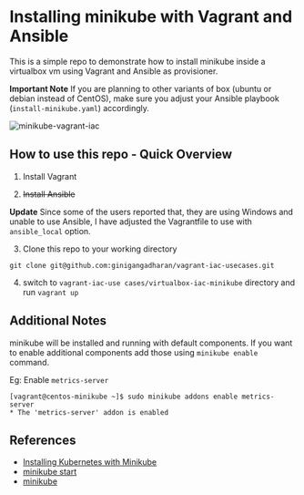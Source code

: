 # Installing minikube with Vagrant and Ansible

This is a simple repo to demonstrate how to install minikube inside a virtualbox vm using Vagrant and Ansible as provisioner. 

**Important Note**
If you are planning to other variants of box (ubuntu or debian instead of CentOS), make sure you adjust your Ansible playbook (`install-minikube.yaml`) accordingly.

![minikube-vagrant-iac](minikube-vagrant-iac.png)

## How to use this repo - Quick Overview

1. Install Vagrant
   
2. ~~Install Ansible~~ 

**Update**
Since some of the users reported that, they are using Windows and unable to use Ansible, I have adjusted the Vagrantfile to use with `ansible_local` option.

3. Clone this repo to your working directory

`git clone git@github.com:ginigangadharan/vagrant-iac-usecases.git`

4. switch to `vagrant-iac-use cases/virtualbox-iac-minikube` directory and run `vagrant up`

## Additional Notes

minikube will be installed and running with default components. If you want to enable additional components add those using `minikube enable` command.

Eg: Enable `metrics-server`

```
[vagrant@centos-minikube ~]$ sudo minikube addons enable metrics-server
* The 'metrics-server' addon is enabled
```

## References
- [Installing Kubernetes with Minikube](https://kubernetes.io/docs/setup/learning-environment/minikube/)
- [minikube start](https://minikube.sigs.k8s.io/docs/start/)
- [minikube](https://technology.amis.nl/2019/02/12/rapidly-spinning-up-a-vm-with-ubuntu-docker-and-minikube-using-the-vm-drivernone-option-on-my-windows-laptop-using-vagrant-and-oracle-virtualbox/)